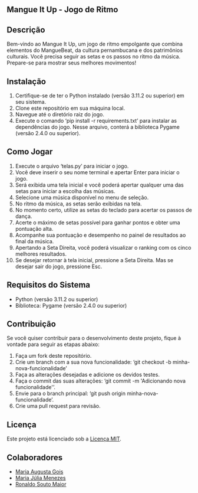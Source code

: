 ## Mangue It Up - Jogo de Ritmo

## Descrição
Bem-vindo ao Mangue It Up, um jogo de ritmo empolgante que combina elementos do MangueBeat, da cultura pernambucana e dos patrimônios culturais. Você precisa seguir as setas e os passos no ritmo da música. Prepare-se para mostrar seus melhores movimentos!

## Instalação
1. Certifique-se de ter o Python instalado (versão 3.11.2 ou superior) em seu sistema.
2. Clone este repositório em sua máquina local.
3. Navegue até o diretório raiz do jogo.
4. Execute o comando ‘pip install -r requirements.txt’ para instalar as dependências do jogo. Nesse arquivo, conterá a biblioteca Pygame (versão 2.4.0 ou superior).

## Como Jogar
1. Execute o arquivo ‘telas.py’ para iniciar o jogo.
2. Você deve inserir o seu nome terminal e apertar Enter para iniciar o jogo.
3. Será exibida uma tela inicial e você poderá apertar qualquer uma das setas para iniciar a escolha das músicas.
4. Selecione uma música disponível no menu de seleção.
5. No ritmo da música, as setas serão exibidas na tela.
6. No momento certo, utilize as setas do teclado para acertar os passos de dança.
7. Acerte o máximo de setas possível para ganhar pontos e obter uma pontuação alta.
8. Acompanhe sua pontuação e desempenho no painel de resultados ao final da música.
9. Apertando a Seta Direita, você poderá visualizar o ranking com os cinco melhores resultados.
10. Se desejar retornar à tela inicial, pressione a Seta Direita. Mas se desejar sair do jogo, pressione Esc.

## Requisitos do Sistema
- Python (versão 3.11.2 ou superior)
- Biblioteca: Pygame (versão 2.4.0 ou superior)

## Contribuição
Se você quiser contribuir para o desenvolvimento deste projeto, fique à vontade para seguir as etapas abaixo:
1. Faça um fork deste repositório.
2. Crie um branch com a sua nova funcionalidade: ‘git checkout -b minha-nova-funcionalidade’
3. Faça as alterações desejadas e adicione os devidos testes.
4. Faça o commit das suas alterações: ‘git commit -m 'Adicionando nova funcionalidade'’.
5. Envie para o branch principal: ‘git push origin minha-nova-funcionalidade’.
6. Crie uma pull request para revisão.

## Licença
Este projeto está licenciado sob a [Licença MIT](LICENSE).

## Colaboradores
-  [Maria Augusta Gois](https://github.com/mabg19)
-  [Maria Júlia Menezes](https://github.com/mjuliamenezes)
-  [Ronaldo Souto Maior](https://github.com/RonaldoTSM)
